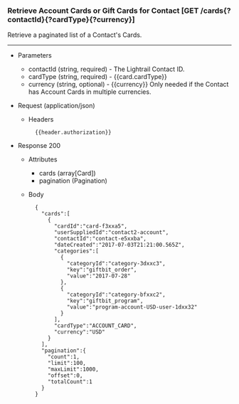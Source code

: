 ### Retrieve Account Cards or Gift Cards for Contact [GET /cards{?contactId}{?cardType}{?currency}]
Retrieve a paginated list of a Contact's Cards.

---
+ Parameters 
    + contactId (string, required) - The Lightrail Contact ID.
    + cardType (string, required) - {{card.cardType}}
    + currency (string, optional) - {{currency}} Only needed if the Contact has Account Cards in multiple currencies.

+ Request (application/json)
    + Headers
    
            {{header.authorization}}
    
+ Response 200
    + Attributes
        + cards (array[Card])
        + pagination (Pagination)

    + Body
    
            {
              "cards":[
                {
                  "cardId":"card-f3xxa5",
                  "userSuppliedId":"contact2-account",
                  "contactId":"contact-e5xxba",
                  "dateCreated":"2017-07-03T21:21:00.565Z",
                  "categories":[
                    {
                      "categoryId":"category-3dxxc3",
                      "key":"giftbit_order",
                      "value":"2017-07-28"
                    },
                    {
                      "categoryId":"category-bfxxc2",
                      "key":"giftbit_program",
                      "value":"program-account-USD-user-1dxx32"
                    }
                  ],
                  "cardType":"ACCOUNT_CARD",
                  "currency":"USD"
                }
              ],
              "pagination":{
                "count":1,
                "limit":100,
                "maxLimit":1000,
                "offset":0,
                "totalCount":1
              }
            }